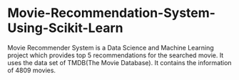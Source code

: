 # Movie-Recommendation-System-Using-Scikit-Learn
Movie Recommender System is a Data Science and Machine Learning project which provides top 5 recommendations for the searched movie. It uses the data set of TMDB(The Movie Database). It contains the information of 4809 movies.
